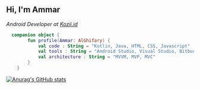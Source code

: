 
<h2> Hi, I'm Ammar</h2>


<p><em>Android Developer at <a href="https://www.kozii.id/">Kozii.id</a>
  
</em></p>


```kotlin
  companion object {
        fun profile(Ammar: AlGhifary) {
            val code : String = "Kotlin, Java, HTML, CSS, Javascript"
            val tools : String = "Android Studio, Visual Studio, Bitbucket, Git, Figma
            val architecture : String = "MVVM, MVP, MVC"
        }
    }
```

[![Anurag's GitHub stats](https://github-readme-stats.vercel.app/api?username=AmmarAlGhifary&show_icons=true&theme=dark)](https://github.com/anuraghazra/github-readme-stats)

